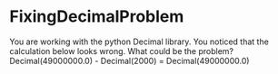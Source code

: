 # FixingDecimalProblem
You are working with the python Decimal library. You noticed that the calculation below looks wrong. What could be the problem? ﻿ ﻿Decimal(49000000.0) - Decimal(2000) = Decimal(49000000.0)
